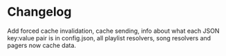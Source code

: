 # Changelog

Add forced cache invalidation, cache sending, info about what each JSON key:value pair is in config.json, all playlist resolvers, song resolvers and pagers now cache data.